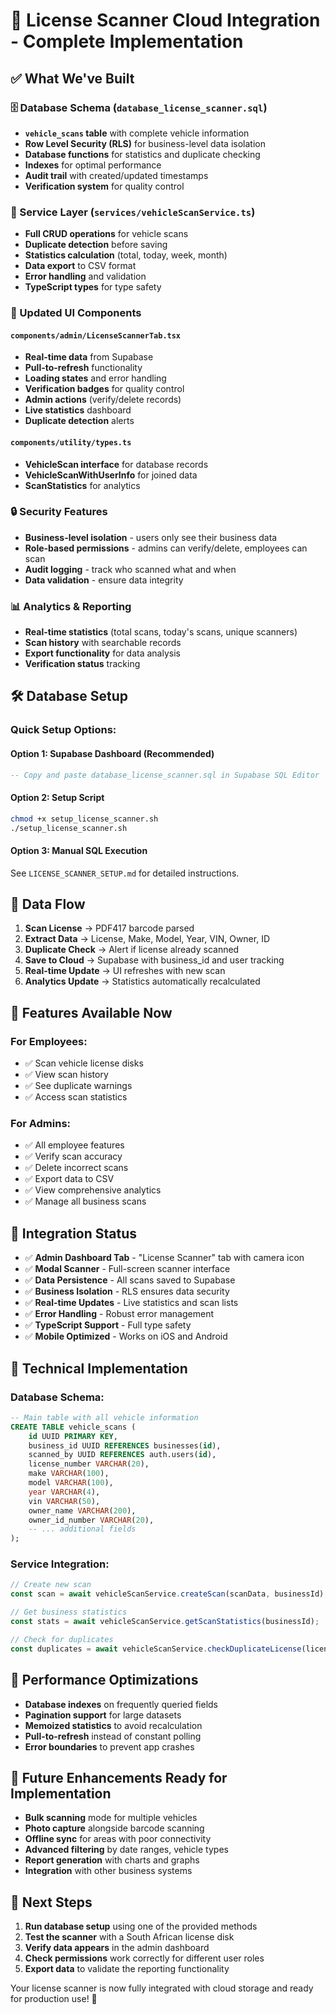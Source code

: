 # 🚀 License Scanner Cloud Integration - Complete Implementation

## ✅ What We've Built

### 🗄️ Database Schema (`database_license_scanner.sql`)
- **`vehicle_scans` table** with complete vehicle information
- **Row Level Security (RLS)** for business-level data isolation
- **Database functions** for statistics and duplicate checking
- **Indexes** for optimal performance
- **Audit trail** with created/updated timestamps
- **Verification system** for quality control

### 🔧 Service Layer (`services/vehicleScanService.ts`)
- **Full CRUD operations** for vehicle scans
- **Duplicate detection** before saving
- **Statistics calculation** (total, today, week, month)
- **Data export** to CSV format
- **Error handling** and validation
- **TypeScript types** for type safety

### 🎨 Updated UI Components

#### `components/admin/LicenseScannerTab.tsx`
- **Real-time data** from Supabase
- **Pull-to-refresh** functionality
- **Loading states** and error handling
- **Verification badges** for quality control
- **Admin actions** (verify/delete records)
- **Live statistics** dashboard
- **Duplicate detection** alerts

#### `components/utility/types.ts`
- **VehicleScan interface** for database records
- **VehicleScanWithUserInfo** for joined data
- **ScanStatistics** for analytics

### 🔒 Security Features
- **Business-level isolation** - users only see their business data
- **Role-based permissions** - admins can verify/delete, employees can scan
- **Audit logging** - track who scanned what and when
- **Data validation** - ensure data integrity

### 📊 Analytics & Reporting
- **Real-time statistics** (total scans, today's scans, unique scanners)
- **Scan history** with searchable records
- **Export functionality** for data analysis
- **Verification status** tracking

## 🛠️ Database Setup

### Quick Setup Options:

#### Option 1: Supabase Dashboard (Recommended)
```sql
-- Copy and paste database_license_scanner.sql in Supabase SQL Editor
```

#### Option 2: Setup Script
```bash
chmod +x setup_license_scanner.sh
./setup_license_scanner.sh
```

#### Option 3: Manual SQL Execution
See `LICENSE_SCANNER_SETUP.md` for detailed instructions.

## 🔄 Data Flow

1. **Scan License** → PDF417 barcode parsed
2. **Extract Data** → License, Make, Model, Year, VIN, Owner, ID
3. **Duplicate Check** → Alert if license already scanned
4. **Save to Cloud** → Supabase with business_id and user tracking
5. **Real-time Update** → UI refreshes with new scan
6. **Analytics Update** → Statistics automatically recalculated

## 🚀 Features Available Now

### For Employees:
- ✅ Scan vehicle license disks
- ✅ View scan history
- ✅ See duplicate warnings
- ✅ Access scan statistics

### For Admins:
- ✅ All employee features
- ✅ Verify scan accuracy
- ✅ Delete incorrect scans
- ✅ Export data to CSV
- ✅ View comprehensive analytics
- ✅ Manage all business scans

## 📱 Integration Status

- ✅ **Admin Dashboard Tab** - "License Scanner" tab with camera icon
- ✅ **Modal Scanner** - Full-screen scanner interface
- ✅ **Data Persistence** - All scans saved to Supabase
- ✅ **Business Isolation** - RLS ensures data security
- ✅ **Real-time Updates** - Live statistics and scan lists
- ✅ **Error Handling** - Robust error management
- ✅ **TypeScript Support** - Full type safety
- ✅ **Mobile Optimized** - Works on iOS and Android

## 🔧 Technical Implementation

### Database Schema:
```sql
-- Main table with all vehicle information
CREATE TABLE vehicle_scans (
    id UUID PRIMARY KEY,
    business_id UUID REFERENCES businesses(id),
    scanned_by UUID REFERENCES auth.users(id),
    license_number VARCHAR(20),
    make VARCHAR(100),
    model VARCHAR(100),
    year VARCHAR(4),
    vin VARCHAR(50),
    owner_name VARCHAR(200),
    owner_id_number VARCHAR(20),
    -- ... additional fields
);
```

### Service Integration:
```typescript
// Create new scan
const scan = await vehicleScanService.createScan(scanData, businessId);

// Get business statistics  
const stats = await vehicleScanService.getScanStatistics(businessId);

// Check for duplicates
const duplicates = await vehicleScanService.checkDuplicateLicense(license, businessId);
```

## 🎯 Performance Optimizations

- **Database indexes** on frequently queried fields
- **Pagination support** for large datasets
- **Memoized statistics** to avoid recalculation
- **Pull-to-refresh** instead of constant polling
- **Error boundaries** to prevent app crashes

## 🔮 Future Enhancements Ready for Implementation

- **Bulk scanning** mode for multiple vehicles
- **Photo capture** alongside barcode scanning
- **Offline sync** for areas with poor connectivity
- **Advanced filtering** by date ranges, vehicle types
- **Report generation** with charts and graphs
- **Integration** with other business systems

## 🏁 Next Steps

1. **Run database setup** using one of the provided methods
2. **Test the scanner** with a South African license disk
3. **Verify data appears** in the admin dashboard
4. **Check permissions** work correctly for different user roles
5. **Export data** to validate the reporting functionality

Your license scanner is now fully integrated with cloud storage and ready for production use! 🎉
